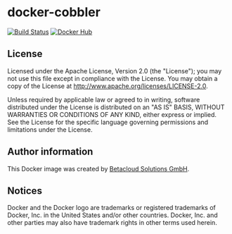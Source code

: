 # docker-cobbler

[![Build Status](https://travis-ci.org/osism/docker-cobbler.svg?branch=master)](https://travis-ci.org/osism/docker-cobbler)
[![Docker Hub](https://img.shields.io/badge/Docker%20Hub-osism%2Fcobbler-blue.svg)](https://hub.docker.com/r/osism/cobbler/)

License
-------

Licensed under the Apache License, Version 2.0 (the "License");
you may not use this file except in compliance with the License.
You may obtain a copy of the License at http://www.apache.org/licenses/LICENSE-2.0.

Unless required by applicable law or agreed to in writing, software
distributed under the License is distributed on an "AS IS" BASIS,
WITHOUT WARRANTIES OR CONDITIONS OF ANY KIND, either express or implied.
See the License for the specific language governing permissions and
limitations under the License.

Author information
------------------

This Docker image was created by [Betacloud Solutions GmbH](https://www.betacloud-solutions.de).

Notices
-------

Docker and the Docker logo are trademarks or registered trademarks of Docker, Inc. in the
United States and/or other countries. Docker, Inc. and other parties may also have trademark
rights in other terms used herein.
